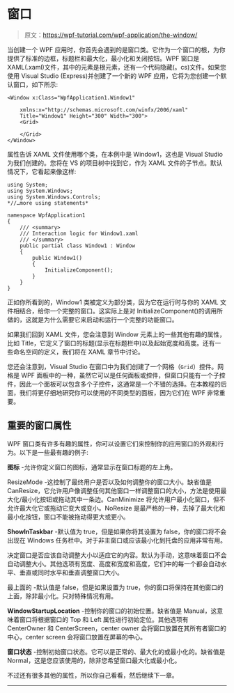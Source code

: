 # 窗口

> 原文：<https://wpf-tutorial.com/wpf-application/the-window/>

当创建一个 WPF 应用时，你首先会遇到的是窗口类。它作为一个窗口的根，为你提供了标准的边框，标题栏和最大化，最小化和关闭按钮。WPF 窗口是 XAML(.xaml)文件，其中的<window>元素是根元素，还有一个代码隐藏(。cs)文件。如果您使用 Visual Studio (Express)并创建了一个新的 WPF 应用，它将为您创建一个默认窗口，如下所示:</window>

```
<Window x:Class="WpfApplication1.Window1"

    xmlns:x="http://schemas.microsoft.com/winfx/2006/xaml"
    Title="Window1" Height="300" Width="300">
    <Grid>

    </Grid>
</Window>
```

属性告诉 XAML 文件使用哪个类，在本例中是 Window1，这也是 Visual Studio 为我们创建的。您将在 VS 的项目树中找到它，作为 XAML 文件的子节点。默认情况下，它看起来像这样:

```
using System;
using System.Windows;
using System.Windows.Controls;
*//…more using statements*

namespace WpfApplication1
{
    /// <summary>
    /// Interaction logic for Window1.xaml
    /// </summary>
    public partial class Window1 : Window
    {
        public Window1()
        {
            InitializeComponent();
        }
    }
}
```

正如你所看到的，Window1 类被定义为部分类，因为它在运行时与你的 XAML 文件相结合，给你一个完整的窗口。这实际上是对 InitializeComponent()的调用所做的，这就是为什么需要它来启动和运行一个完整的功能窗口。

如果我们回到 XAML 文件，您会注意到 Window 元素上的一些其他有趣的属性，比如 Title，它定义了窗口的标题(显示在标题栏中)以及起始宽度和高度。还有一些命名空间的定义，我们将在 XAML 章节中讨论。

<input type="hidden" name="IL_IN_ARTICLE">

您还会注意到，Visual Studio 在窗口中为我们创建了一个网格（`Grid`）控件。网格是 WPF 面板中的一种，虽然它可以是任何面板或控件，但窗口只能有一个子控件，因此一个面板可以包含多个子控件，这通常是一个不错的选择。在本教程的后面，我们将更仔细地研究你可以使用的不同类型的面板，因为它们在 WPF 非常重要。

## 重要的窗口属性

WPF 窗口类有许多有趣的属性，你可以设置它们来控制你的应用窗口的外观和行为。以下是一些最有趣的例子:

**图标** -允许你定义窗口的图标，通常显示在窗口标题的左上角。

ResizeMode -这控制了最终用户是否以及如何调整你的窗口大小。缺省值是 CanResize，它允许用户像调整任何其他窗口一样调整窗口的大小，方法是使用最大化/最小化按钮或拖动其中一条边。CanMinimize 将允许用户最小化窗口，但不允许最大化它或拖动它变大或变小。NoResize 是最严格的一种，去掉了最大化和最小化按钮，窗口不能被拖动得更大或更小。

**ShowInTaskbar** -默认值为 true，但是如果你将其设置为 false，你的窗口将不会出现在 Windows 任务栏中。对于非主窗口或应该最小化到托盘的应用非常有用。

决定窗口是否应该自动调整大小以适应它的内容。默认为手动，这意味着窗口不会自动调整大小。其他选项有宽度、高度和宽度和高度，它们中的每一个都会自动水平、垂直或同时水平和垂直调整窗口大小。

最上面的 -默认值是 false，但是如果设置为 true，你的窗口将保持在其他窗口的上面，除非最小化。只对特殊情况有用。

**WindowStartupLocation** -控制你的窗口的初始位置。缺省值是 Manual，这意味着窗口将根据窗口的 Top 和 Left 属性进行初始定位。其他选项有 CenterOwner 和 CenterScreen，center owner 会将窗口放置在其所有者窗口的中心，center screen 会将窗口放置在屏幕的中心。

**窗口状态** -控制初始窗口状态。它可以是正常的、最大化的或最小化的。缺省值是 Normal，这是您应该使用的，除非您希望窗口最大化或最小化。

不过还有很多其他的属性，所以你自己看看，然后继续下一章。

* * *